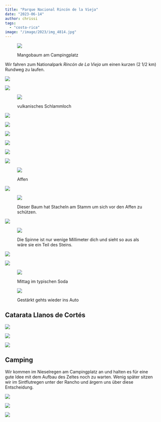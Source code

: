 ```yaml
---
title: "Parque Nacional Rincón de la Vieja"
date: "2023-06-14"
author: chrissi
tags: 
  - "costa-rica"
image: "/image/2023/img_4814.jpg"
---
```


<figure>

![](https://hafenstrand.wordpress.com/wp-content/uploads/2023/06/img_1789.jpg?w=768)

<figcaption>

Mangobaum am Campingplatz

</figcaption>

</figure>

Wir fahren zum Nationalpark _Rincón de La Vieja_ um einen kurzen (2 1/2 km) Rundweg zu laufen.

![](https://hafenstrand.wordpress.com/wp-content/uploads/2023/06/img_4786-1.jpg?w=1024)

![](https://hafenstrand.wordpress.com/wp-content/uploads/2023/06/img_1800.jpg?w=768)

<figure>

![](https://hafenstrand.wordpress.com/wp-content/uploads/2023/06/img_1813.jpg?w=1024)

<figcaption>

vulkanisches Schlammloch

</figcaption>

</figure>

![](https://hafenstrand.wordpress.com/wp-content/uploads/2023/06/img_1818.jpg?w=1024)

![](https://hafenstrand.wordpress.com/wp-content/uploads/2023/06/img_1824.jpg?w=1024)

![](https://hafenstrand.wordpress.com/wp-content/uploads/2023/06/img_4814.jpg?w=1024)

![](https://hafenstrand.wordpress.com/wp-content/uploads/2023/06/img_1815.jpg?w=1024)

![](https://hafenstrand.wordpress.com/wp-content/uploads/2023/06/img_1841.jpg?w=1024)

![](https://hafenstrand.wordpress.com/wp-content/uploads/2023/06/img_1856.jpg?w=768)

<figure>

![](https://hafenstrand.wordpress.com/wp-content/uploads/2023/06/img_1867.jpg?w=1024)

<figcaption>

Affen

</figcaption>

</figure>

![](https://hafenstrand.wordpress.com/wp-content/uploads/2023/06/img_1874.jpg?w=768)

<figure>

![](https://hafenstrand.wordpress.com/wp-content/uploads/2023/06/img_4811.jpg?w=768)

<figcaption>

Dieser Baum hat Stacheln am Stamm um sich vor den Affen zu schützen.

</figcaption>

</figure>

![](https://hafenstrand.wordpress.com/wp-content/uploads/2023/06/img_1879.jpg?w=768)

<figure>

![](https://hafenstrand.wordpress.com/wp-content/uploads/2023/06/img_1880.jpg?w=768)

<figcaption>

Die Spinne ist nur wenige Millimeter dich und sieht so aus als wäre sie ein Teil des Steins.

</figcaption>

</figure>

![](https://hafenstrand.wordpress.com/wp-content/uploads/2023/06/img_1885.jpg?w=1024)

![](https://hafenstrand.wordpress.com/wp-content/uploads/2023/06/img_1904.jpg?w=1024)

<figure>

![](https://hafenstrand.wordpress.com/wp-content/uploads/2023/06/img_4818.jpg?w=1024)

<figcaption>

Mittag im typischen Soda

</figcaption>

</figure>

<figure>

![](https://hafenstrand.wordpress.com/wp-content/uploads/2023/06/img_1938.jpg?w=1024)

<figcaption>

Gestärkt gehts wieder ins Auto

</figcaption>

</figure>

## Catarata Llanos de Cortés

![](https://hafenstrand.wordpress.com/wp-content/uploads/2023/06/img_1911.jpg?w=1024)

![](https://hafenstrand.wordpress.com/wp-content/uploads/2023/06/img_1916.jpg?w=1024)

![](https://hafenstrand.wordpress.com/wp-content/uploads/2023/06/img_1921.jpg?w=768)

## Camping

Wir kommen im Nieselregen am Campingplatz an und halten es für eine gute Idee mit dem Aufbau des Zeltes noch zu warten. Wenig später sitzen wir im Sintflutregen unter der Rancho und ärgern uns über diese Entscheidung.

![](https://hafenstrand.wordpress.com/wp-content/uploads/2023/06/70847505424__2d7c5adf-536c-439b-b99d-3e09a5b515bf.jpg?w=1024)

![](https://hafenstrand.wordpress.com/wp-content/uploads/2023/06/img_4822.jpg?w=1024)

![](https://hafenstrand.wordpress.com/wp-content/uploads/2023/06/img_1987.jpg?w=1024)
